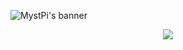 ![MystPi's banner](https://user-images.githubusercontent.com/86574651/125128945-bf28bb80-e0cc-11eb-8c47-dde2085dbf27.png)
<p align="center"><img src="https://github-readme-stats.vercel.app/api/top-langs/?username=MystPi&layout=compact"></p>
